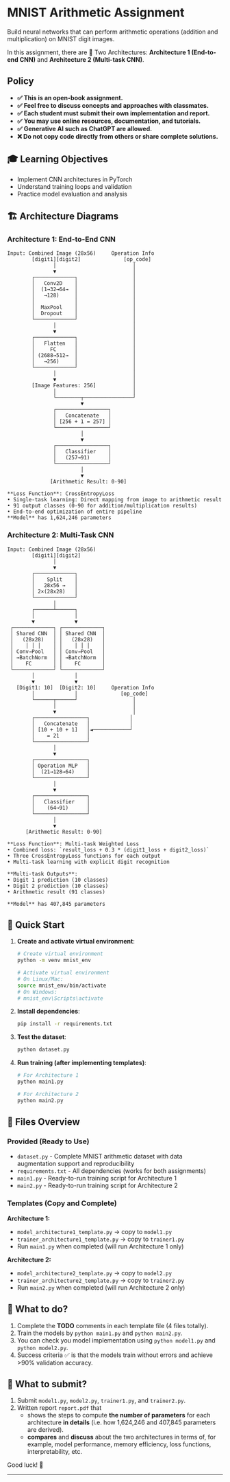 # MNIST Arithmetic Assignment

Build neural networks that can perform arithmetic operations (addition and multiplication) on MNIST digit images.

In this assignment, there are 🎯 Two Architectures: **Architecture 1 (End-to-end CNN)** and  **Architecture 2 (Multi-task CNN)**.

## Policy

- **✅ This is an open-book assignment.**
- **✅ Feel free to discuss concepts and approaches with classmates.**
- **✅ Each student must submit their own implementation and report.**
- **✅ You may use online resources, documentation, and tutorials.**
- **✅ Generative AI such as ChatGPT are allowed.**
- **❌ Do not copy code directly from others or share complete solutions.**

## 🎓 Learning Objectives

- Implement CNN architectures in PyTorch
- Understand training loops and validation
- Practice model evaluation and analysis

## 🏗️ Architecture Diagrams

### **Architecture 1: End-to-End CNN**
```
Input: Combined Image (28x56)     Operation Info
        [digit1][digit2]              [op_code]
               │                         │
               ▼                         │
        ┌─────────────┐                  │
        │   Conv2D    │                  │
        │  (1→32→64→  │                  │
        │   →128)     │                  │
        │             │                  │
        │  MaxPool    │                  │
        │  Dropout    │                  │
        └─────────────┘                  │
               │                         │
               ▼                         │
        ┌─────────────┐                  │
        │   Flatten   │                  │
        │     FC      │                  │
        │ (2688→512→  │                  │
        │   →256)     │                  │
        └─────────────┘                  │
               │                         │
               ▼                         │
        [Image Features: 256]            │
               │                         │
               └────────┬────────────────┘
                        ▼
               ┌─────────────────┐
               │   Concatenate   │
               │ [256 + 1 = 257] │
               └─────────────────┘
                        │
                        ▼
               ┌─────────────────┐
               │   Classifier    │
               │   (257→91)      │
               └─────────────────┘
                        │
                        ▼
              [Arithmetic Result: 0-90]

**Loss Function**: CrossEntropyLoss
• Single-task learning: Direct mapping from image to arithmetic result
• 91 output classes (0-90 for addition/multiplication results)
• End-to-end optimization of entire pipeline
**Model** has 1,624,246 parameters
```

### **Architecture 2: Multi-Task CNN**
```
Input: Combined Image (28x56)
        [digit1][digit2]
               │
               ▼
        ┌─────────────┐
        │    Split    │
        │   28x56 →   │
        │ 2×(28x28)   │
        └─────────────┘
               │
        ┌──────┴──────┐
        │             │
        ▼             ▼
 ┌─────────────┐ ┌─────────────┐
 │ Shared CNN  │ │ Shared CNN  │
 │   (28x28)   │ │   (28x28)   │
 │    │ │ │    │ │    │ │ │    │
 │ Conv→Pool   │ │ Conv→Pool   │
 │ →BatchNorm  │ │ →BatchNorm  │
 │    FC       │ │    FC       │
 └─────────────┘ └─────────────┘
        │             │
        ▼             ▼
   [Digit1: 10]  [Digit2: 10]     Operation Info
        │             │              [op_code]
        └──────┬──────┘                  │
               │                         │
               ▼                         │
        ┌─────────────────┐             │
        │   Concatenate   │             │
        │ [10 + 10 + 1]   │◄────────────┘
        │    = 21         │
        └─────────────────┘
               │
               ▼
        ┌─────────────────┐
        │ Operation MLP   │
        │  (21→128→64)    │
        └─────────────────┘
               │
               ▼
        ┌─────────────────┐
        │   Classifier    │
        │    (64→91)      │
        └─────────────────┘
               │
               ▼
      [Arithmetic Result: 0-90]

**Loss Function**: Multi-task Weighted Loss
• Combined loss: `result_loss + 0.3 * (digit1_loss + digit2_loss)`
• Three CrossEntropyLoss functions for each output
• Multi-task learning with explicit digit recognition

**Multi-task Outputs**:
• Digit 1 prediction (10 classes)
• Digit 2 prediction (10 classes)
• Arithmetic result (91 classes)

**Model** has 407,845 parameters
```

## 🚀 Quick Start

1. **Create and activate virtual environment**:
   ```bash
   # Create virtual environment
   python -m venv mnist_env

   # Activate virtual environment
   # On Linux/Mac:
   source mnist_env/bin/activate
   # On Windows:
   # mnist_env\Scripts\activate
   ```

2. **Install dependencies**:
   ```bash
   pip install -r requirements.txt
   ```

3. **Test the dataset**:
   ```bash
   python dataset.py
   ```

4. **Run training (after implementing templates)**:
   ```bash
   # For Architecture 1
   python main1.py

   # For Architecture 2
   python main2.py
   ```


## 📁 Files Overview

### **Provided (Ready to Use)**
- `dataset.py` - Complete MNIST arithmetic dataset with data augmentation support and reproducibility
- `requirements.txt` - All dependencies (works for both assignments)
- `main1.py` - Ready-to-run training script for Architecture 1
- `main2.py` - Ready-to-run training script for Architecture 2


### **Templates (Copy and Complete)**

**Architecture 1:**
- `model_architecture1_template.py` → copy to `model1.py`
- `trainer_architecture1_template.py` → copy to `trainer1.py`
- Run `main1.py` when completed (will run Architecture 1 only)

**Architecture 2:**
- `model_architecture2_template.py` → copy to `model2.py`
- `trainer_architecture2_template.py` → copy to `trainer2.py`
- Run `main2.py` when completed (will run Architecture 2 only)


## 📝 What to do?

1. Complete the **TODO** comments in each template file (4 files totally).
2. Train the models by `python main1.py` and `python main2.py`.
3. You can check you model implementation using `python model1.py` and `python model2.py`.
4. Success criteria ✅ is that the models train without errors and achieve >90% validation accuracy.
   
## 📝 What to submit?

1. Submit `model1.py`, `model2.py`, `trainer1.py`, and `trainer2.py`. 
2. Written report `report.pdf` that
   - shows the steps to compute **the number of parameters** for each architecture **in details** (i.e. how 1,624,246 and 407,845 parameters are derived).
   - **compares** and **discuss** about the two architectures in terms of, for example, model performance, memory efficiency, loss functions, interpretability, etc. 



Good luck! 🚀

---